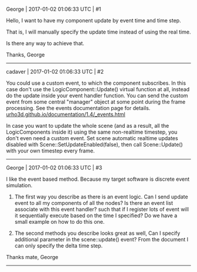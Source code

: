 George | 2017-01-02 01:06:33 UTC | #1

Hello, 
I want to have my component update by event time and time step.

That is, I will manually specify the update time instead of using the real time.

Is there any way to achieve that.

Thanks,
George

-------------------------

cadaver | 2017-01-02 01:06:33 UTC | #2

You could use a custom event, to which the component subscribes. In this case don't use the LogicComponent::Update() virtual function at all, instead do the update inside your event handler function. You can send the custom event from some central "manager" object at some point during the frame processing. See the events documentation page for details. [urho3d.github.io/documentation/1.4/_events.html](http://urho3d.github.io/documentation/1.4/_events.html)

In case you want to update the whole scene (and as a result, all the LogicComponents inside it) using the same non-realtime timestep, you don't even need a custom event. Set scene automatic realtime updates disabled with Scene::SetUpdateEnabled(false), then call Scene::Update() with your own timestep every frame.

-------------------------

George | 2017-01-02 01:06:33 UTC | #3

I like the event based method. Because my target software is discrete event simulation.

1) The first way you describe as there is an event logic. Can I send update event to all my components of all the nodes? 
Is there an event list associate with this event handler? such that if I register lots of event will it sequentially execute based on the time I specified?
Do we have a small example on how to do this one. 

2) The second methods you describe looks great as well, Can I specify additional parameter in the scene::update() event? From the document I can only specify the delta time step.

Thanks mate,
George

-------------------------

